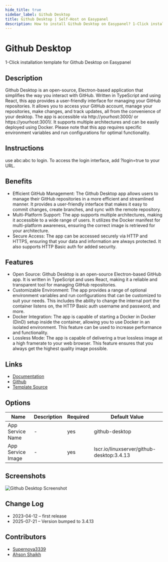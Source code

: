 ```yaml
---
hide_title: true
sidebar_label: Github Desktop
title: Github Desktop | Self-Host on Easypanel
description: How to install Github Desktop on Easypanel? 1-Click installation template for Github Desktop on Easypanel
---
```


<!-- generated -->

# Github Desktop

1-Click installation template for Github Desktop on Easypanel

## Description

Github Desktop is an open-source, Electron-based application that simplifies the way you interact with GitHub. Written in TypeScript and using React, this app provides a user-friendly interface for managing your GitHub repositories. It allows you to access your GitHub account, manage your repositories, make changes, and track updates, all from the convenience of your desktop. The app is accessible via http://yourhost:3000/ or https://yourhost:3001/. It supports multiple architectures and can be easily deployed using Docker. Please note that this app requires specific environment variables and run configurations for optimal functionality.

## Instructions

use abc:abc to login. To access the login interface, add ?login=true to your URL.

## Benefits

- Efficient GitHub Management: The Github Desktop app allows users to manage their GitHub repositories in a more efficient and streamlined manner. It provides a user-friendly interface that makes it easy to commit changes, create branches, and sync with the remote repository.
- Multi-Platform Support: The app supports multiple architectures, making it accessible to a wide range of users. It utilizes the Docker manifest for multi-platform awareness, ensuring the correct image is retrieved for your architecture.
- Secure Access: The app can be accessed securely via HTTP and HTTPS, ensuring that your data and information are always protected. It also supports HTTP Basic auth for added security.

## Features

- Open Source: Github Desktop is an open-source Electron-based GitHub app. It is written in TypeScript and uses React, making it a reliable and transparent tool for managing GitHub repositories.
- Customizable Environment: The app provides a range of optional environment variables and run configurations that can be customized to suit your needs. This includes the ability to change the internal port the container listens on, the HTTP Basic auth username and password, and more.
- Docker Integration: The app is capable of starting a Docker in Docker (DinD) setup inside the container, allowing you to use Docker in an isolated environment. This feature can be used to increase performance and functionality.
- Lossless Mode: The app is capable of delivering a true lossless image at a high framerate to your web browser. This feature ensures that you always get the highest quality image possible.

## Links

- [Documentation](https://docs.linuxserver.io/images/docker-github-desktop)
- [Github](https://github.com/desktop/desktop)
- [Template Source](https://github.com/easypanel-io/templates/tree/main/templates/github-desktop)

## Options

Name | Description | Required | Default Value
-|-|-|-
App Service Name | - | yes | github-desktop
App Service Image | - | yes | lscr.io/linuxserver/github-desktop:3.4.13

## Screenshots

![Github Desktop Screenshot](./assets/screenshot.png)

## Change Log

- 2023-04-12 – first release
- 2025-07-21 – Version bumped to 3.4.13

## Contributors

- [Supernova3339](https://github.com/Supernova3339)
- [Ahson Shaikh](https://github.com/Ahson-Shaikh)
